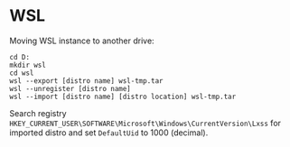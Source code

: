 # WSL

Moving WSL instance to another drive:

    cd D:
    mkdir wsl
    cd wsl
    wsl --export [distro name] wsl-tmp.tar
    wsl --unregister [distro name] 
    wsl --import [distro name] [distro location] wsl-tmp.tar
    
Search registry `HKEY_CURRENT_USER\SOFTWARE\Microsoft\Windows\CurrentVersion\Lxss` for imported distro and set `DefaultUid` to 1000 (decimal).
